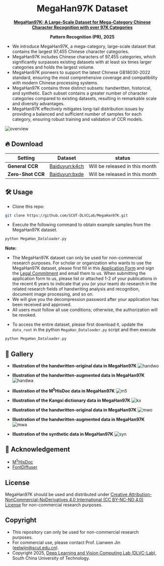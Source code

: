 <h1 align="center">MegaHan97K Dataset</h1>

<div align="center">

<a href="https://www.sciencedirect.com/science/article/abs/pii/S0031320325004170"> <b>MegaHan97K: A Large-Scale Dataset for Mega-Category Chinese Character Recognition with over 97K Categories</b> </a>

<b>Pattern Recognition (PR), 2025</b>

</div>

* We introduce MegaHan97K, a mega-category, large-scale dataset that contains the largest 97,455 Chinese character categories.
* MegaHan97K includes Chinese characters of 97,455 categories, which significantly surpasses existing datasets with at least six times larger categories and holds the largest volume.
* MegaHan97K pioneers to support the latest Chinese GB18030-2022 standard, ensuring the most comprehensive coverage and compatibility with modern Chinese processing systems.
* MegaHan97K contains three distinct subsets: handwritten, historical, and synthetic. Each subset contains a greater number of character categories compared to existing datasets, resulting in remarkable scale and diversity advantages.
* MegaHan97K effectively mitigates long-tail distribution issues by providing a balanced and sufficient number of samples for each category, ensuring robust training and validation of CCR models.

![overview](/images/overview.png)

<!-- ![example](/images/all_data.png) -->



## 🔥 Download
| **Setting**             | **Dataset** | **status** |
|-------------------------|----------------|------------|
| **General CCR**         | [Baiduyun:k4ch](https://pan.baidu.com/s/1LwIS-K812Q0LjBajpvQeVw?pwd=k4ch) | Will be released in this month |
| **Zero-Shot CCR**       | [Baiduyun:bxde](https://pan.baidu.com/s/1tKhrIZK7zmpQq3NNCo5Edw?pwd=bxfe) | Will be released in this month |

## 🛠️ Usage

* Clone this repo:
```bash
git clone https://github.com/SCUT-DLVCLab/MegaHan97K.git
```

* Execute the following command to obtain example samples from the MegaHan97K dataset.
```python
python MegaHan_Dataloader.py
```

**Note:**
- The MegaHan97K dataset can only be used for non-commercial research purposes. For scholar or organization who wants to use the MegaHan97K dataset, please first fill in this [Application Form](./application-form/Application-Form-for-Using-MegaHan97K.docx) and sign the [Legal Commitment](./application-form/Legal-Commitment.docx) and email them to us. When submitting the application form to us, please list or attached 1-2 of your publications in the recent 6 years to indicate that you (or your team) do research in the related research fields of handwriting analysis and recognition, document image processing, and so on.
- We will give you the decompression password after your application has been received and approved.
- All users must follow all use conditions; otherwise, the authorization will be revoked.

* To access the entire dataset, please first download it, update the ```data_root``` in the python ```MegaHan_Dataloader.py``` script and then execute
```python
python MegaHan_Dataloader.py
```


## 🌄 Gallery

<!-- * **Overview** -->


* **Illustration of the handwritten-original data in MegaHan97K**
![handwo](/images/handw.png)

* **Illustration of the handwritten-augmented data in MegaHan97K**
![handwa](/images/handw_rand.png)

* **Illustration of the M<sup>5</sup>HisDoc data in MegaHan97K**
![m5](/images/guji.png)

* **Illustration of the Kangxi dictionary data in MegaHan97K**
![kx](/images/kxzd.png)

* **Illustration of the handwritten-original data in MegaHan97K**
![mwo](/images/mwrite.png)

* **Illustration of the handwritten-augmented data in MegaHan97K**
![mwa](/images/mwrite_rand.png)

* **Illustration of the synthetic data in MegaHan97K**
![syn](/images/syn.png)

## 💙 Acknowledgement
- [M<sup>5</sup>HisDoc](https://github.com/HCIILAB/M5HisDoc)
- [FontDiffuser](https://github.com/yeungchenwa/FontDiffuser)

## License
MegaHan97K should be used and distributed under [Creative Attribution-NonCommercial-NoDerivatives 4.0 International (CC BY-NC-ND 4.0) License](https://creativecommons.org/licenses/by-nc-nd/4.0/) for non-commercial research purposes.

## Copyright

- This repository can only be used for non-commercial research purposes.
- For commercial use, please contact Prof. Lianwen Jin (eelwjin@scut.edu.cn).
- Copyright 2025, [Deep Learning and Vision Computing Lab (DLVC-Lab)](http://www.dlvc-lab.net), South China University of Technology. 
